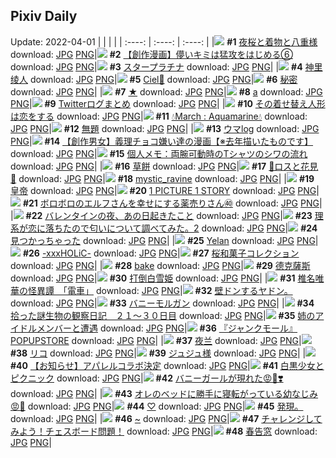 ## Pixiv Daily
Update: 2022-04-01
|      |      |      |
| :----: | :----: | :----: |
|![](https://pixiv.microyu.workers.dev/c/240x480/img-master/img/2022/03/30/00/00/17/97268145_p0_master1200.jpg) **#1** [夜桜と着物と八重様](https://www.pixiv.net/artworks/97268145) download: [JPG](https://pixiv.microyu.workers.dev/img-original/img/2022/03/30/00/00/17/97268145_p0.jpg) [PNG](https://pixiv.microyu.workers.dev/img-original/img/2022/03/30/00/00/17/97268145_p0.png)|![](https://pixiv.microyu.workers.dev/c/240x480/img-master/img/2022/03/30/00/30/51/97269099_p0_master1200.jpg) **#2** [【創作漫画】儚いキミは猛攻をはじめる⑥](https://www.pixiv.net/artworks/97269099) download: [JPG](https://pixiv.microyu.workers.dev/img-original/img/2022/03/30/00/30/51/97269099_p0.jpg) [PNG](https://pixiv.microyu.workers.dev/img-original/img/2022/03/30/00/30/51/97269099_p0.png)|![](https://pixiv.microyu.workers.dev/c/240x480/img-master/img/2022/03/30/00/00/15/97268134_p0_master1200.jpg) **#3** [スタープラチナ](https://www.pixiv.net/artworks/97268134) download: [JPG](https://pixiv.microyu.workers.dev/img-original/img/2022/03/30/00/00/15/97268134_p0.jpg) [PNG](https://pixiv.microyu.workers.dev/img-original/img/2022/03/30/00/00/15/97268134_p0.png)|
|![](https://pixiv.microyu.workers.dev/c/240x480/img-master/img/2022/03/30/00/03/32/97268353_p0_master1200.jpg) **#4** [神里绫人](https://www.pixiv.net/artworks/97268353) download: [JPG](https://pixiv.microyu.workers.dev/img-original/img/2022/03/30/00/03/32/97268353_p0.jpg) [PNG](https://pixiv.microyu.workers.dev/img-original/img/2022/03/30/00/03/32/97268353_p0.png)|![](https://pixiv.microyu.workers.dev/c/240x480/img-master/img/2022/03/31/00/00/36/97289445_p0_master1200.jpg) **#5** [Ciel💜](https://www.pixiv.net/artworks/97289445) download: [JPG](https://pixiv.microyu.workers.dev/img-original/img/2022/03/31/00/00/36/97289445_p0.jpg) [PNG](https://pixiv.microyu.workers.dev/img-original/img/2022/03/31/00/00/36/97289445_p0.png)|![](https://pixiv.microyu.workers.dev/c/240x480/img-master/img/2022/03/31/07/30/00/97294872_p0_master1200.jpg) **#6** [秘密](https://www.pixiv.net/artworks/97294872) download: [JPG](https://pixiv.microyu.workers.dev/img-original/img/2022/03/31/07/30/00/97294872_p0.jpg) [PNG](https://pixiv.microyu.workers.dev/img-original/img/2022/03/31/07/30/00/97294872_p0.png)|
|![](https://pixiv.microyu.workers.dev/c/240x480/img-master/img/2022/03/30/00/00/17/97268148_p0_master1200.jpg) **#7** [★](https://www.pixiv.net/artworks/97268148) download: [JPG](https://pixiv.microyu.workers.dev/img-original/img/2022/03/30/00/00/17/97268148_p0.jpg) [PNG](https://pixiv.microyu.workers.dev/img-original/img/2022/03/30/00/00/17/97268148_p0.png)|![](https://pixiv.microyu.workers.dev/c/240x480/img-master/img/2022/03/31/17/03/39/97301611_p0_master1200.jpg) **#8** [a](https://www.pixiv.net/artworks/97301611) download: [JPG](https://pixiv.microyu.workers.dev/img-original/img/2022/03/31/17/03/39/97301611_p0.jpg) [PNG](https://pixiv.microyu.workers.dev/img-original/img/2022/03/31/17/03/39/97301611_p0.png)|![](https://pixiv.microyu.workers.dev/c/240x480/img-master/img/2022/03/30/00/01/51/97268283_p0_master1200.jpg) **#9** [Twitterログまとめ](https://www.pixiv.net/artworks/97268283) download: [JPG](https://pixiv.microyu.workers.dev/img-original/img/2022/03/30/00/01/51/97268283_p0.jpg) [PNG](https://pixiv.microyu.workers.dev/img-original/img/2022/03/30/00/01/51/97268283_p0.png)|
|![](https://pixiv.microyu.workers.dev/c/240x480/img-master/img/2022/03/31/00/36/00/97290441_p0_master1200.jpg) **#10** [その着せ替え人形は恋をする](https://www.pixiv.net/artworks/97290441) download: [JPG](https://pixiv.microyu.workers.dev/img-original/img/2022/03/31/00/36/00/97290441_p0.jpg) [PNG](https://pixiv.microyu.workers.dev/img-original/img/2022/03/31/00/36/00/97290441_p0.png)|![](https://pixiv.microyu.workers.dev/c/240x480/img-master/img/2022/03/31/00/13/10/97289892_p0_master1200.jpg) **#11** [💧March : Aquamarine💧](https://www.pixiv.net/artworks/97289892) download: [JPG](https://pixiv.microyu.workers.dev/img-original/img/2022/03/31/00/13/10/97289892_p0.jpg) [PNG](https://pixiv.microyu.workers.dev/img-original/img/2022/03/31/00/13/10/97289892_p0.png)|![](https://pixiv.microyu.workers.dev/c/240x480/img-master/img/2022/03/30/20/20/21/97283769_p0_master1200.jpg) **#12** [無題](https://www.pixiv.net/artworks/97283769) download: [JPG](https://pixiv.microyu.workers.dev/img-original/img/2022/03/30/20/20/21/97283769_p0.jpg) [PNG](https://pixiv.microyu.workers.dev/img-original/img/2022/03/30/20/20/21/97283769_p0.png)|
|![](https://pixiv.microyu.workers.dev/c/240x480/img-master/img/2022/03/30/19/15/46/97282414_p0_master1200.jpg) **#13** [ウマlog](https://www.pixiv.net/artworks/97282414) download: [JPG](https://pixiv.microyu.workers.dev/img-original/img/2022/03/30/19/15/46/97282414_p0.jpg) [PNG](https://pixiv.microyu.workers.dev/img-original/img/2022/03/30/19/15/46/97282414_p0.png)|![](https://pixiv.microyu.workers.dev/c/240x480/img-master/img/2022/03/30/23/33/34/97288706_p0_master1200.jpg) **#14** [【創作男女】義理チョコ嫌い達の漫画【※去年描いたものです】](https://www.pixiv.net/artworks/97288706) download: [JPG](https://pixiv.microyu.workers.dev/img-original/img/2022/03/30/23/33/34/97288706_p0.jpg) [PNG](https://pixiv.microyu.workers.dev/img-original/img/2022/03/30/23/33/34/97288706_p0.png)|![](https://pixiv.microyu.workers.dev/c/240x480/img-master/img/2022/03/31/09/00/01/97295651_p0_master1200.jpg) **#15** [個人メモ：両腕可動時のTシャツのシワの流れ](https://www.pixiv.net/artworks/97295651) download: [JPG](https://pixiv.microyu.workers.dev/img-original/img/2022/03/31/09/00/01/97295651_p0.jpg) [PNG](https://pixiv.microyu.workers.dev/img-original/img/2022/03/31/09/00/01/97295651_p0.png)|
|![](https://pixiv.microyu.workers.dev/c/240x480/img-master/img/2022/03/30/20/30/01/97283983_p0_master1200.jpg) **#16** [草餅](https://www.pixiv.net/artworks/97283983) download: [JPG](https://pixiv.microyu.workers.dev/img-original/img/2022/03/30/20/30/01/97283983_p0.jpg) [PNG](https://pixiv.microyu.workers.dev/img-original/img/2022/03/30/20/30/01/97283983_p0.png)|![](https://pixiv.microyu.workers.dev/c/240x480/img-master/img/2022/03/30/09/28/51/97268299_p0_master1200.jpg) **#17** [🌸ロスと花見 🌸](https://www.pixiv.net/artworks/97268299) download: [JPG](https://pixiv.microyu.workers.dev/img-original/img/2022/03/30/09/28/51/97268299_p0.jpg) [PNG](https://pixiv.microyu.workers.dev/img-original/img/2022/03/30/09/28/51/97268299_p0.png)|![](https://pixiv.microyu.workers.dev/c/240x480/img-master/img/2022/03/30/17/54/34/97270214_p0_master1200.jpg) **#18** [mystic_ravine](https://www.pixiv.net/artworks/97270214) download: [JPG](https://pixiv.microyu.workers.dev/img-original/img/2022/03/30/17/54/34/97270214_p0.jpg) [PNG](https://pixiv.microyu.workers.dev/img-original/img/2022/03/30/17/54/34/97270214_p0.png)|
|![](https://pixiv.microyu.workers.dev/c/240x480/img-master/img/2022/03/31/06/26/53/97294421_p0_master1200.jpg) **#19** [皇帝](https://www.pixiv.net/artworks/97294421) download: [JPG](https://pixiv.microyu.workers.dev/img-original/img/2022/03/31/06/26/53/97294421_p0.jpg) [PNG](https://pixiv.microyu.workers.dev/img-original/img/2022/03/31/06/26/53/97294421_p0.png)|![](https://pixiv.microyu.workers.dev/c/240x480/img-master/img/2022/03/31/16/35/41/97301175_p0_master1200.jpg) **#20** [1 PICTURE 1 STORY](https://www.pixiv.net/artworks/97301175) download: [JPG](https://pixiv.microyu.workers.dev/img-original/img/2022/03/31/16/35/41/97301175_p0.jpg) [PNG](https://pixiv.microyu.workers.dev/img-original/img/2022/03/31/16/35/41/97301175_p0.png)|![](https://pixiv.microyu.workers.dev/c/240x480/img-master/img/2022/03/30/19/16/18/97282420_p0_master1200.jpg) **#21** [ボロボロのエルフさんを幸せにする薬売りさん㊵](https://www.pixiv.net/artworks/97282420) download: [JPG](https://pixiv.microyu.workers.dev/img-original/img/2022/03/30/19/16/18/97282420_p0.jpg) [PNG](https://pixiv.microyu.workers.dev/img-original/img/2022/03/30/19/16/18/97282420_p0.png)|
|![](https://pixiv.microyu.workers.dev/c/240x480/img-master/img/2022/03/30/00/02/42/97268319_p0_master1200.jpg) **#22** [バレンタインの夜、あの日起きたこと](https://www.pixiv.net/artworks/97268319) download: [JPG](https://pixiv.microyu.workers.dev/img-original/img/2022/03/30/00/02/42/97268319_p0.jpg) [PNG](https://pixiv.microyu.workers.dev/img-original/img/2022/03/30/00/02/42/97268319_p0.png)|![](https://pixiv.microyu.workers.dev/c/240x480/img-master/img/2022/03/31/18/52/04/97303661_p0_master1200.jpg) **#23** [理系が恋に落ちたので匂いについて調べてみた。2](https://www.pixiv.net/artworks/97303661) download: [JPG](https://pixiv.microyu.workers.dev/img-original/img/2022/03/31/18/52/04/97303661_p0.jpg) [PNG](https://pixiv.microyu.workers.dev/img-original/img/2022/03/31/18/52/04/97303661_p0.png)|![](https://pixiv.microyu.workers.dev/c/240x480/img-master/img/2022/03/30/00/32/39/97269135_p0_master1200.jpg) **#24** [見つかっちゃった](https://www.pixiv.net/artworks/97269135) download: [JPG](https://pixiv.microyu.workers.dev/img-original/img/2022/03/30/00/32/39/97269135_p0.jpg) [PNG](https://pixiv.microyu.workers.dev/img-original/img/2022/03/30/00/32/39/97269135_p0.png)|
|![](https://pixiv.microyu.workers.dev/c/240x480/img-master/img/2022/03/30/11/29/01/97275830_p0_master1200.jpg) **#25** [Yelan](https://www.pixiv.net/artworks/97275830) download: [JPG](https://pixiv.microyu.workers.dev/img-original/img/2022/03/30/11/29/01/97275830_p0.jpg) [PNG](https://pixiv.microyu.workers.dev/img-original/img/2022/03/30/11/29/01/97275830_p0.png)|![](https://pixiv.microyu.workers.dev/c/240x480/img-master/img/2022/03/30/21/59/02/97286227_p0_master1200.jpg) **#26** [-xxxHOLiC-](https://www.pixiv.net/artworks/97286227) download: [JPG](https://pixiv.microyu.workers.dev/img-original/img/2022/03/30/21/59/02/97286227_p0.jpg) [PNG](https://pixiv.microyu.workers.dev/img-original/img/2022/03/30/21/59/02/97286227_p0.png)|![](https://pixiv.microyu.workers.dev/c/240x480/img-master/img/2022/03/31/20/30/00/97305871_p0_master1200.jpg) **#27** [桜和菓子コレクション](https://www.pixiv.net/artworks/97305871) download: [JPG](https://pixiv.microyu.workers.dev/img-original/img/2022/03/31/20/30/00/97305871_p0.jpg) [PNG](https://pixiv.microyu.workers.dev/img-original/img/2022/03/31/20/30/00/97305871_p0.png)|
|![](https://pixiv.microyu.workers.dev/c/240x480/img-master/img/2022/03/31/16/37/59/97301211_p0_master1200.jpg) **#28** [bake](https://www.pixiv.net/artworks/97301211) download: [JPG](https://pixiv.microyu.workers.dev/img-original/img/2022/03/31/16/37/59/97301211_p0.jpg) [PNG](https://pixiv.microyu.workers.dev/img-original/img/2022/03/31/16/37/59/97301211_p0.png)|![](https://pixiv.microyu.workers.dev/c/240x480/img-master/img/2022/03/30/18/28/34/97281469_p0_master1200.jpg) **#29** [德克薩斯](https://www.pixiv.net/artworks/97281469) download: [JPG](https://pixiv.microyu.workers.dev/img-original/img/2022/03/30/18/28/34/97281469_p0.jpg) [PNG](https://pixiv.microyu.workers.dev/img-original/img/2022/03/30/18/28/34/97281469_p0.png)|![](https://pixiv.microyu.workers.dev/c/240x480/img-master/img/2022/03/31/07/55/55/97295102_p0_master1200.jpg) **#30** [打倒白雪姫](https://www.pixiv.net/artworks/97295102) download: [JPG](https://pixiv.microyu.workers.dev/img-original/img/2022/03/31/07/55/55/97295102_p0.jpg) [PNG](https://pixiv.microyu.workers.dev/img-original/img/2022/03/31/07/55/55/97295102_p0.png)|
|![](https://pixiv.microyu.workers.dev/c/240x480/img-master/img/2022/03/31/07/53/24/97295080_p0_master1200.jpg) **#31** [椎名唯華の怪異譚　「電車」](https://www.pixiv.net/artworks/97295080) download: [JPG](https://pixiv.microyu.workers.dev/img-original/img/2022/03/31/07/53/24/97295080_p0.jpg) [PNG](https://pixiv.microyu.workers.dev/img-original/img/2022/03/31/07/53/24/97295080_p0.png)|![](https://pixiv.microyu.workers.dev/c/240x480/img-master/img/2022/03/30/01/18/35/97270126_p0_master1200.jpg) **#32** [壁ドンするヤドン。](https://www.pixiv.net/artworks/97270126) download: [JPG](https://pixiv.microyu.workers.dev/img-original/img/2022/03/30/01/18/35/97270126_p0.jpg) [PNG](https://pixiv.microyu.workers.dev/img-original/img/2022/03/30/01/18/35/97270126_p0.png)|![](https://pixiv.microyu.workers.dev/c/240x480/img-master/img/2022/03/30/12/30/00/97276646_p0_master1200.jpg) **#33** [バニーモルガン](https://www.pixiv.net/artworks/97276646) download: [JPG](https://pixiv.microyu.workers.dev/img-original/img/2022/03/30/12/30/00/97276646_p0.jpg) [PNG](https://pixiv.microyu.workers.dev/img-original/img/2022/03/30/12/30/00/97276646_p0.png)|
|![](https://pixiv.microyu.workers.dev/c/240x480/img-master/img/2022/03/31/00/03/21/97289603_p0_master1200.jpg) **#34** [拾った謎生物の観察日記　２１～３０日目](https://www.pixiv.net/artworks/97289603) download: [JPG](https://pixiv.microyu.workers.dev/img-original/img/2022/03/31/00/03/21/97289603_p0.jpg) [PNG](https://pixiv.microyu.workers.dev/img-original/img/2022/03/31/00/03/21/97289603_p0.png)|![](https://pixiv.microyu.workers.dev/c/240x480/img-master/img/2022/03/31/00/18/59/97290039_p0_master1200.jpg) **#35** [姉のアイドルメンバーと遭遇](https://www.pixiv.net/artworks/97290039) download: [JPG](https://pixiv.microyu.workers.dev/img-original/img/2022/03/31/00/18/59/97290039_p0.jpg) [PNG](https://pixiv.microyu.workers.dev/img-original/img/2022/03/31/00/18/59/97290039_p0.png)|![](https://pixiv.microyu.workers.dev/c/240x480/img-master/img/2022/03/31/16/46/33/97301337_p0_master1200.jpg) **#36** [『ジャンクモール』POPUPSTORE](https://www.pixiv.net/artworks/97301337) download: [JPG](https://pixiv.microyu.workers.dev/img-original/img/2022/03/31/16/46/33/97301337_p0.jpg) [PNG](https://pixiv.microyu.workers.dev/img-original/img/2022/03/31/16/46/33/97301337_p0.png)|
|![](https://pixiv.microyu.workers.dev/c/240x480/img-master/img/2022/03/31/00/27/16/97290238_p0_master1200.jpg) **#37** [夜兰](https://www.pixiv.net/artworks/97290238) download: [JPG](https://pixiv.microyu.workers.dev/img-original/img/2022/03/31/00/27/16/97290238_p0.jpg) [PNG](https://pixiv.microyu.workers.dev/img-original/img/2022/03/31/00/27/16/97290238_p0.png)|![](https://pixiv.microyu.workers.dev/c/240x480/img-master/img/2022/03/30/17/30/51/97280407_p0_master1200.jpg) **#38** [リコ](https://www.pixiv.net/artworks/97280407) download: [JPG](https://pixiv.microyu.workers.dev/img-original/img/2022/03/30/17/30/51/97280407_p0.jpg) [PNG](https://pixiv.microyu.workers.dev/img-original/img/2022/03/30/17/30/51/97280407_p0.png)|![](https://pixiv.microyu.workers.dev/c/240x480/img-master/img/2022/03/30/12/09/28/97276367_p0_master1200.jpg) **#39** [ジュジュ様](https://www.pixiv.net/artworks/97276367) download: [JPG](https://pixiv.microyu.workers.dev/img-original/img/2022/03/30/12/09/28/97276367_p0.jpg) [PNG](https://pixiv.microyu.workers.dev/img-original/img/2022/03/30/12/09/28/97276367_p0.png)|
|![](https://pixiv.microyu.workers.dev/c/240x480/img-master/img/2022/03/31/20/00/02/97305162_p0_master1200.jpg) **#40** [【お知らせ】アパレルコラボ決定](https://www.pixiv.net/artworks/97305162) download: [JPG](https://pixiv.microyu.workers.dev/img-original/img/2022/03/31/20/00/02/97305162_p0.jpg) [PNG](https://pixiv.microyu.workers.dev/img-original/img/2022/03/31/20/00/02/97305162_p0.png)|![](https://pixiv.microyu.workers.dev/c/240x480/img-master/img/2022/03/31/00/00/14/97289387_p0_master1200.jpg) **#41** [白黒少女とピクニック](https://www.pixiv.net/artworks/97289387) download: [JPG](https://pixiv.microyu.workers.dev/img-original/img/2022/03/31/00/00/14/97289387_p0.jpg) [PNG](https://pixiv.microyu.workers.dev/img-original/img/2022/03/31/00/00/14/97289387_p0.png)|![](https://pixiv.microyu.workers.dev/c/240x480/img-master/img/2022/03/31/00/00/29/97289426_p0_master1200.jpg) **#42** [バニーガールが現れた😡💨❣️](https://www.pixiv.net/artworks/97289426) download: [JPG](https://pixiv.microyu.workers.dev/img-original/img/2022/03/31/00/00/29/97289426_p0.jpg) [PNG](https://pixiv.microyu.workers.dev/img-original/img/2022/03/31/00/00/29/97289426_p0.png)|
|![](https://pixiv.microyu.workers.dev/c/240x480/img-master/img/2022/03/31/00/00/16/97289396_p0_master1200.jpg) **#43** [オレのベッドに勝手に寝転がっている幼なじみ😡💢](https://www.pixiv.net/artworks/97289396) download: [JPG](https://pixiv.microyu.workers.dev/img-original/img/2022/03/31/00/00/16/97289396_p0.jpg) [PNG](https://pixiv.microyu.workers.dev/img-original/img/2022/03/31/00/00/16/97289396_p0.png)|![](https://pixiv.microyu.workers.dev/c/240x480/img-master/img/2022/03/30/22/06/32/97286446_p0_master1200.jpg) **#44** [♡](https://www.pixiv.net/artworks/97286446) download: [JPG](https://pixiv.microyu.workers.dev/img-original/img/2022/03/30/22/06/32/97286446_p0.jpg) [PNG](https://pixiv.microyu.workers.dev/img-original/img/2022/03/30/22/06/32/97286446_p0.png)|![](https://pixiv.microyu.workers.dev/c/240x480/img-master/img/2022/03/30/22/49/54/97287534_p0_master1200.jpg) **#45** [発現。](https://www.pixiv.net/artworks/97287534) download: [JPG](https://pixiv.microyu.workers.dev/img-original/img/2022/03/30/22/49/54/97287534_p0.jpg) [PNG](https://pixiv.microyu.workers.dev/img-original/img/2022/03/30/22/49/54/97287534_p0.png)|
|![](https://pixiv.microyu.workers.dev/c/240x480/img-master/img/2022/03/31/00/10/01/97289782_p0_master1200.jpg) **#46** [~](https://www.pixiv.net/artworks/97289782) download: [JPG](https://pixiv.microyu.workers.dev/img-original/img/2022/03/31/00/10/01/97289782_p0.jpg) [PNG](https://pixiv.microyu.workers.dev/img-original/img/2022/03/31/00/10/01/97289782_p0.png)|![](https://pixiv.microyu.workers.dev/c/240x480/img-master/img/2022/03/30/19/11/37/97282338_p0_master1200.jpg) **#47** [チャレンジしてみよう！チェスボード問題！](https://www.pixiv.net/artworks/97282338) download: [JPG](https://pixiv.microyu.workers.dev/img-original/img/2022/03/30/19/11/37/97282338_p0.jpg) [PNG](https://pixiv.microyu.workers.dev/img-original/img/2022/03/30/19/11/37/97282338_p0.png)|![](https://pixiv.microyu.workers.dev/c/240x480/img-master/img/2022/03/30/00/00/07/97268080_p0_master1200.jpg) **#48** [春告窓](https://www.pixiv.net/artworks/97268080) download: [JPG](https://pixiv.microyu.workers.dev/img-original/img/2022/03/30/00/00/07/97268080_p0.jpg) [PNG](https://pixiv.microyu.workers.dev/img-original/img/2022/03/30/00/00/07/97268080_p0.png)|
